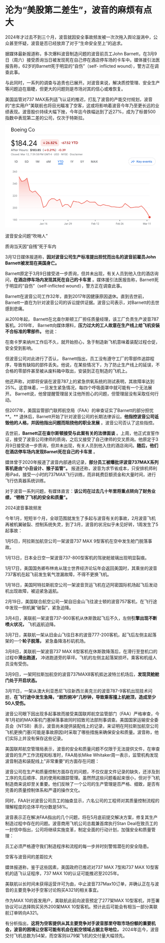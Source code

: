 # 沦为“美股第二差生”，波音的麻烦有点大

2024年才过去不到三个月，波音就因安全事故频发被一次次拖入舆论漩涡中，公众甚至怀疑，波音是否已经放弃了对于“生命安全至上”的追求。

据媒体最新报道称，多次爆料波音制造问题的波音前员工John
Barnett，在3月9日（周六）接受质询当日被发现死在自己停在酒店停车场的卡车中。媒体援引法医报告称，62岁的Barnett死于明显的“自伤”（self-
inflicted wound），警方正在调查此事。

与此同时，一系列的调查与追责也已展开。对波音来说，解决质控管理、安全生产等问题迫在眉睫，但更大的问题则是市场对其的信心或难恢复。

美国监管对737
MAX系列适飞认证的推迟，打乱了波音的产能交付规划，波音的“忠实用户”美联航也将目光瞄准了空客，这或将影响着波音今年乃至更长远的业绩表现。波音股价持续大幅下挫，今年迄今跌幅达到了近27%，成为了标普500指数中表现第二差的公司，仅次于特斯拉。

![3f5071c32c828b3a96f8ca6a974592ff.jpg](https://raw.githubusercontent.com/qqhsx/qqnews_image/main/2024/03/13/沦为“美股第二差生”，波音的麻烦有点大/3f5071c32c828b3a96f8ca6a974592ff.jpg)

波音安全问题“吹哨人”

质询当天因“自残”死于车内

3月12日媒体报道称，**因对波音公司生产标准提出担忧而出名的波音前雇员John Barnett被发现在美国身亡。**

Barnett原定于3月9日接受进一步质询，但并未出现，有关人员到他入住的酒店询问，**在酒店停车场内发现其死在自己的卡车里**
。媒体援引法医报告称，Barnett死于明显的“自伤”（self-inflicted wound），警方正在调查此事。

Barnett在波音公司工作32年，直到2017年因健康原因退休。直到去世前，
Barnett一直在为针对波音公司的诉讼提供证据。波音公司表示，对Barnett的去世感到悲痛。

从2010年起， Barnett在北查尔斯顿工厂担任质量经理，该工厂负责生产波音787客机。2019年，
Barnett向媒体爆料，**压力过大的工人故意在生产线上给飞机安装不合标准的零部件。** 他说：

在南卡罗来纳州工作后不久，就开始担心，急于制造新飞机意味着装配过程仓促，安全受到影响。

但波音公司对此进行了否认，
Barnett指出，员工没有遵守工厂的零部件追踪程序，导致有缺陷的部件丢失。他说，在某些情况下，为了防止生产线上的延误，不合格的零部件甚至被从废料箱中取出，安装到正在制造的飞机上。

他还声称，对即将安装在波音787上的紧急供氧系统的测试表明，其故障率达到25%。这意味着，一旦发生紧急情况，每四个呼吸面罩中就可能有一个无法展开。
Barnett说，他曾提醒管理层关注他所担心的问题，但管理层没有采取任何行动。

但2017年，美国监管部门联邦航空局（FAA）的审查证实了Barnett的部分担忧**。**
退休后，Barnett开始了针对波音公司的长期法律诉讼。**他指控波音公司诋毁他的人格，并因他指出问题而阻挠他的职业发展** 。波音公司否认了这些指控。

去世前，**Barnett正在查尔斯顿接受与此案有关的法律面谈**
。上周，他正式宣誓作证，接受了波音公司律师的质询，之后又接受了自己律师的交叉质询。他原定于3月9日接受进一步质询，但并未出现，有关人员到他入住的酒店询问。**随后，他们在酒店停车场内发现Barnet死在自己的卡车里**
。

媒体曾于2020年报道了波音内部通讯记录，**部分员工被曝批评波音737MAX系列客机是由“小丑设计、猴子监管”。**
报道还称，波音为求节省成本，只安排机师利用iPad，接受一小时的737MAX飞行训练，而非耗费巨额资金和大量时间，进行飞行仿真器系统训练。

对于波音一系列问题，有媒体直言：**该公司在过去几十年里将重点转向了财务业绩，“牺牲了飞机的安全和质量”。**

2024波音事故频发

今年1月，短短半个月，全球范围就发生了多起与波音有关的事故，2月波音飞机再被机翼破裂、控制系统失灵，到了3月，波音的状况似乎未见好转，1周发生了5起事故：

1月5日，阿拉斯加航空公司一架波音737 MAX 9型客机在空中发生舱门脱落事故。

1月13日，日本全日空一架波音737-800型客机的驾驶舱玻璃出现明显裂痕。

1月17日，美国国务卿布林肯从瑞士世界经济论坛年会返回美国时，其乘坐的波音737客机在起飞前发生氧气泄漏故障，不得不更换飞机。

1月18日，美国阿特拉斯航空公司一架波音货运飞机在迈阿密国际机场起飞后发动机出现故障，被迫紧急返航。

2月19日，美国联合航空公司一架自旧金山飞往波士顿的波音757客机，在飞行途中发现一侧机翼“破裂”，紧急迫降。

3月4日，美联航一架波音737-900客机从休斯敦起飞后不久，左侧**引擎出现不断喷火状况，** 飞机返航迫降。

3月7日，美联航一架从旧金山飞往日本的波音777-200客机，起飞后左侧主起落架的一个**轮子脱落，** 紧急备降洛杉矶机场。

3月8日，美联航一架波音737 MAX 8型客机在休斯敦降落后，在滑行至登机口的过程中**滑出跑道，**
冲进跑道旁的草坪。飞机的左侧主起落架损坏。乘客和机组人员没有受伤。

3月9日，一架阿拉斯加航空的波音737MAX8客机抵达波特兰机场后，**发现货舱舱门处于开启状态。**

3月11日，一架从澳大利亚悉尼飞往新西兰奥克兰的波音787-9客机出现技术问题，**在飞行途中发生急降，****“****剧烈俯冲****”****几秒钟，导致乘客撞上机舱顶，造成至少****50****人受伤。**

波音公司眼下因出现多起事故而接受美国联邦航空监管部门（FAA）严格审查，今年1月初的MAX客机门塞掉落事故同时招致司法部刑事调查。美国国家运输安全委员会（NTSB）表示，波音尚未提供装配线上的记录，来证明在阿拉斯加航空公司飞机更换门塞(可能是事故原因)时采取了哪些措施来确保安全和质量。波音称，他们实际上并没有保存这些记录。

美国联邦航空管理局表示，波音的安全和质量问题不仅限于无法提供文件，在审查波音的生产工作流程和标准时，FAA局长Mike
Whitaker周一表示，监管机构发现波音制造和装配线上"非常重要"的方面存在问题：

波音公司在生产和质量控制方面存在的问题，不仅仅是文件记录的缺失，还涉及到工序的先后顺序、具的使用和跟踪管理。虽然然这些问题看起来很小，但对于飞机制造商来说却至关重要。他们反映了一个公司的生产管理是否严格、细致，是否有完善的质量控制体系和严谨的操作文化。

同时，FAA针对波音公司员工的抽查显示，六名公司的工程师对其质量控制流程的理解程度的总体平均分数是58%。

波音表示正在解决FAA指出的几个问题，将在5月底前提交解决方案，修复其生产制造过程中存在的问题。波音商用飞机公司总裁兼首席执行Stan
Deal在致员工的一封信中指出，公司将继续实施变革，制定全面的行动计划，加强安全和质量管理：

员工必须严格遵守我们制造程序和流程的每一步并时刻警惕潜在的安全隐患。

空客与波音间的差距拉大

媒体报道称，鉴于这些因素，美国政府已推迟对737 MAX 7型和737 MAX 10型客机的适飞认证程序，737 MAX 10的认证可能推迟至2025年。

美联航以长时间未获得运营许可为由，中止波音737Max10订单，并确认正在与波音的主要竞争对手空客讨论购买A321的相关事宜。

作为MAX 10的首发用户，美联航此前向波音预定了277架MAX 10型客机，并签署协议可以选择购买另外200架MAX
10型客机。预计此后可能会有相当一部分美联航订单转向A321。

有分析指出，**这将为空客提供从其主要竞争对手波音那里夺取市场份额的重要机会，波音的困境让空客可能有机会在航空领域占据主导地位，**
2024年迄今，波音交付飞机总数为54架，而空客则以79架飞机的交付量大幅领先。

